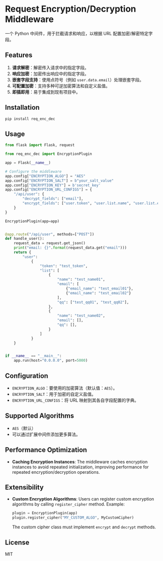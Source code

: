 # Request Encryption/Decryption Middleware

一个 Python 中间件，用于拦截请求和响应，以根据 URL 配置加密/解密特定字段。

## Features

1. **请求解密**：解密传入请求中的指定字段。
2. **响应加密**：加密传出响应中的指定字段。
3. **嵌套字段支持**：使用点符号（例如 `user.data.email`）处理嵌套字段。
4. **可配置加密**：支持多种可逆加密算法和自定义盐值。
5. **即插即用**：易于集成到现有项目中。

## Installation

```bash
pip install req_enc_dec
```

## Usage

```python
from flask import Flask, request

from req_enc_dec import EncryptionPlugin

app = Flask(__name__)

# Configure the middleware
app.config["ENCRYPTION_ALGO"] = "AES"
app.config["ENCRYPTION_SALT"] = b"your_salt_value"
app.config["ENCRYPTION_KEY"] = b'secret_key'
app.config["ENCRYPTION_URL_CONFIGS"] = {
    "/api/user": {
        "decrypt_fields": ["email"],
        "encrypt_fields": ["user.token", "user.list.name", "user.list.email.email_name", "user.list.qq"]
    }
}

EncryptionPlugin(app=app)


@app.route("/api/user", methods=["POST"])
def handle_user():
    request_data = request.get_json()
    print("email: {}".format(request_data.get("email")))
    return {
        "user":
            {
                "token": "test_token",
                "list": [
                    {
                        "name": "test_name01",
                        "email": [
                            {"email_name": "test_email01"},
                            {"email_name": "test_email02"}
                        ],
                        "qq": ["test_qq01", "test_qq02"],
                    },
                    {
                        "name": "test_name02",
                        "email": [],
                        "qq": [],
                    }
                ]
            }
    }


if __name__ == "__main__":
    app.run(host="0.0.0.0", port=5000)

```

## Configuration
- `ENCRYPTION_ALGO`：要使用的加密算法（默认值：`AES`）。
- `ENCRYPTION_SALT`：用于加密的自定义盐值。
- `ENCRYPTION_URL_CONFIGS`：将 URL 映射到其各自字段配置的字典。
## Supported Algorithms

- `AES`（默认）
- 可以通过扩展中间件添加更多算法。

## Performance Optimization

- **Caching Encryption Instances**: The middleware caches encryption instances to avoid repeated initialization, improving performance for repeated encryption/decryption operations.

## Extensibility

- **Custom Encryption Algorithms**: Users can register custom encryption algorithms by calling `register_cipher` method. Example:
  ```python
  plugin = EncryptionPlugin(app)
  plugin.register_cipher("MY_CUSTOM_ALGO", MyCustomCipher)
  ```
  The custom cipher class must implement `encrypt` and `decrypt` methods.

## License

MIT
